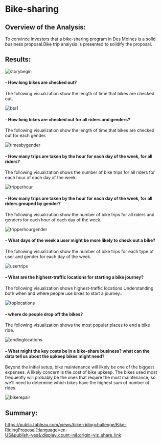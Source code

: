 # Bike-sharing
## Overview of the Analysis:
To  convince investors that a bike-sharing program in Des Moines is a solid business proposal.Bike trip analysis is presented to solidify the proposal.
## Results:
![storybegin](https://user-images.githubusercontent.com/84524153/132990760-423db0ac-923d-4d31-bda8-21a869733db5.png)

#### - How long bikes are checked out?

  The following visualization show the length of time that bikes are checked out.

![bta1](https://user-images.githubusercontent.com/84524153/132988685-ea69a694-b44b-4d5d-9acc-05dcaaaa2434.png)

#### - How long bikes are checked out for all riders and genders?

  The following visualization show the length of time that bikes are checked out for each gender.

![timesbygender](https://user-images.githubusercontent.com/84524153/132988688-0ae69f89-f9ed-4f71-99a9-d79bdd9c83d0.png)

#### - How many trips are taken by the hour for each day of the week, for all riders?

  The following visualization shows the number of bike trips for all riders for each hour of each day of the week.

![tripperhour](https://user-images.githubusercontent.com/84524153/132989487-a51ba528-54a6-4521-a720-598889842c42.png)

#### - How many trips are taken by the hour for each day of the week, for all riders grouped by gender?

  The following visualization show the number of bike trips for all riders and genders for each hour of each day of the week.

![tripperhourgender](https://user-images.githubusercontent.com/84524153/132989490-05cfcb24-149f-40c1-b4f3-44366bd24939.png)

#### - What days of the week a user might be more likely to check out a bike?

  The following visualization show the number of bike trips for each type of user and gender for each day of the week.

![usertrips](https://user-images.githubusercontent.com/84524153/132989502-f5007e5e-79a0-4539-bd88-265026e427f9.png)

#### - What are the highest-traffic locations for starting a bike journey?

  The following visualization shows highest-traffic locations Understanding both when and where people use bikes to start a journey.. 

![toplocations](https://user-images.githubusercontent.com/84524153/132989512-8a0051de-6372-47d8-bb96-b62bebfe11ef.png)

#### - where do people drop off the bikes?
 
The following visualization shows the most popular places to end a bike ride.

![endinglocations](https://user-images.githubusercontent.com/84524153/132989516-b95cf7f0-c2fa-4e49-8a93-c4a8ea1800fd.png)

#### - What might the key costs be in a bike-share business? what can the data tell us about the upkeep bikes might need?

 Beyond the initial setup, bike maintenance will likely be one of the biggest expenses. A likely concern is the cost of bike upkeep. The bikes used most frequently will probably     be the ones that require the most maintenance, so we'll need to determine which bikes have the highest sum of number of rides.

![bikerepair](https://user-images.githubusercontent.com/84524153/132989520-64ed57f6-57f9-4ad4-aa68-0a5c264c2e30.png)



## Summary:
https://public.tableau.com/views/bike-ridingchallenge/Bike-RidingProposal?:language=en-US&publish=yes&:display_count=n&:origin=viz_share_link
